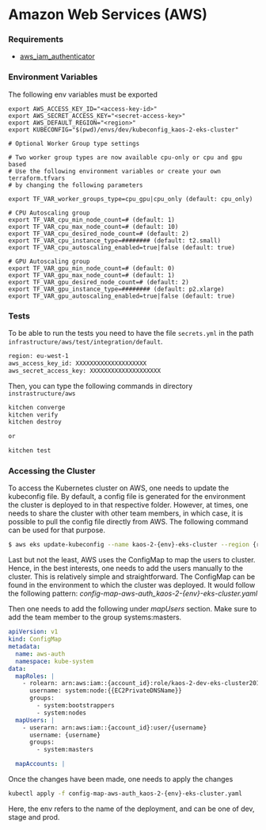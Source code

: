 # Amazon Web Services (AWS)

### Requirements
- [aws_iam_authenticator][aws_authenticator]

### Environment Variables
The following env variables must be exported

```
export AWS_ACCESS_KEY_ID="<access-key-id>"
export AWS_SECRET_ACCESS_KEY="<secret-access-key>"
export AWS_DEFAULT_REGION="<region>"
export KUBECONFIG="$(pwd)/envs/dev/kubeconfig_kaos-2-eks-cluster"

# Optional Worker Group type settings

# Two worker group types are now available cpu-only or cpu and gpu based
# Use the following environment variables or create your own terraform.tfvars 
# by changing the following parameters

export TF_VAR_worker_groups_type=cpu_gpu|cpu_only (default: cpu_only)

# CPU Autoscaling group
export TF_VAR_cpu_min_node_count=# (default: 1)
export TF_VAR_cpu_max_node_count=# (default: 10)
export TF_VAR_cpu_desired_node_count=# (default: 2)
export TF_VAR_cpu_instance_type=######## (default: t2.small)
export TF_VAR_cpu_autoscaling_enabled=true|false (default: true)

# GPU Autoscaling group
export TF_VAR_gpu_min_node_count=# (default: 0)
export TF_VAR_gpu_max_node_count=# (default: 1)
export TF_VAR_gpu_desired_node_count=# (default: 2)
export TF_VAR_gpu_instance_type=######## (default: p2.xlarge)
export TF_VAR_gpu_autoscaling_enabled=true|false (default: true)
```

### Tests
To be able to run the tests you need to have the file ``secrets.yml`` in the path ``infrastructure/aws/test/integration/default``.
```bash
region: eu-west-1
aws_access_key_id: XXXXXXXXXXXXXXXXXXXX
aws_secret_access_key: XXXXXXXXXXXXXXXXXXXX
```
Then, you can type the following commands in directory ```instrastructure/aws```
````bash
kitchen converge
kitchen verify
kitchen destroy

or 

kitchen test
````

### Accessing the Cluster
To access the Kubernetes cluster on AWS, one needs to update the kubeconfig file. By default, a config file is generated
for the environment the cluster is deployed to in that respective folder. However, at times, one needs to share the cluster with other team members, in which case, it is possible to pull the config file directly from AWS. The following command can be used for that purpose.

```bash
$ aws eks update-kubeconfig --name kaos-2-{env}-eks-cluster --region {region}
```

Last but not the least, AWS uses the ConfigMap to map the users to cluster. Hence, in the best interests, one needs to add the users manually to the cluster. This is relatively simple and straightforward. The ConfigMap can be found in the 
environment to which the cluster was deployed. It would follow the following pattern: *config-map-aws-auth_kaos-2-{env}-eks-cluster.yaml*

Then one needs to add the following under *mapUsers* section. Make sure to add the team member to the group systems:masters.

```yaml
apiVersion: v1
kind: ConfigMap
metadata:
  name: aws-auth
  namespace: kube-system
data:
  mapRoles: |
    - rolearn: arn:aws:iam::{account_id}:role/kaos-2-dev-eks-cluster20190709131031466800000007
      username: system:node:{{EC2PrivateDNSName}}
      groups:
        - system:bootstrappers
        - system:nodes
  mapUsers: |
    - userarn: arn:aws:iam::{account_id}:user/{username}
      username: {username}
      groups:
        - system:masters

  mapAccounts: |
```

Once the changes have been made, one needs to apply the changes

```bash
kubectl apply -f config-map-aws-auth_kaos-2-{env}-eks-cluster.yaml
```

Here, the env refers to the name of the deployment, and can be one of dev, stage and prod.

[aws_authenticator]: https://docs.aws.amazon.com/eks/latest/userguide/install-aws-iam-authenticator.html
